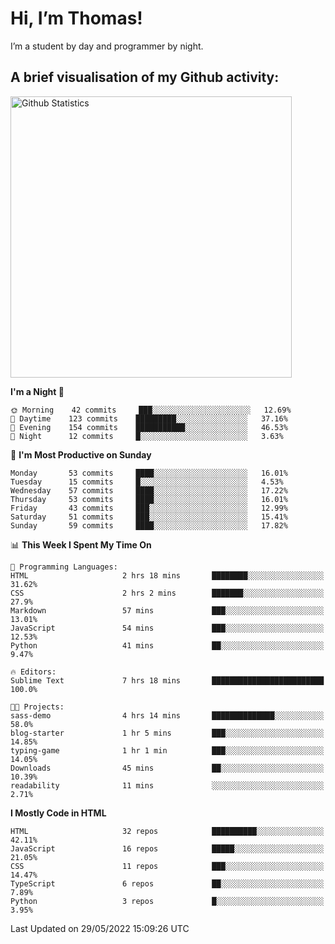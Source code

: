 # Hi, I’m Thomas!
I’m a student by day and programmer by night.

## A brief visualisation of my Github activity:

<img title="My Github Statistics" alt="Github Statistics" width="450px" src="https://github-readme-stats.vercel.app/api?username=thomasrettig&show_icons=true&include_all_commits=true&count_private=true&&hide=issues&theme=tokyonight&border_radius=6px"/>

<!--START_SECTION:waka-->
**I'm a Night 🦉** 

```text
🌞 Morning    42 commits     ███░░░░░░░░░░░░░░░░░░░░░░   12.69% 
🌆 Daytime    123 commits    █████████░░░░░░░░░░░░░░░░   37.16% 
🌃 Evening    154 commits    ███████████░░░░░░░░░░░░░░   46.53% 
🌙 Night      12 commits     █░░░░░░░░░░░░░░░░░░░░░░░░   3.63%

```
📅 **I'm Most Productive on Sunday** 

```text
Monday       53 commits     ████░░░░░░░░░░░░░░░░░░░░░   16.01% 
Tuesday      15 commits     █░░░░░░░░░░░░░░░░░░░░░░░░   4.53% 
Wednesday    57 commits     ████░░░░░░░░░░░░░░░░░░░░░   17.22% 
Thursday     53 commits     ████░░░░░░░░░░░░░░░░░░░░░   16.01% 
Friday       43 commits     ███░░░░░░░░░░░░░░░░░░░░░░   12.99% 
Saturday     51 commits     ███░░░░░░░░░░░░░░░░░░░░░░   15.41% 
Sunday       59 commits     ████░░░░░░░░░░░░░░░░░░░░░   17.82%

```


📊 **This Week I Spent My Time On** 

```text
💬 Programming Languages: 
HTML                     2 hrs 18 mins       ████████░░░░░░░░░░░░░░░░░   31.62% 
CSS                      2 hrs 2 mins        ███████░░░░░░░░░░░░░░░░░░   27.9% 
Markdown                 57 mins             ███░░░░░░░░░░░░░░░░░░░░░░   13.01% 
JavaScript               54 mins             ███░░░░░░░░░░░░░░░░░░░░░░   12.53% 
Python                   41 mins             ██░░░░░░░░░░░░░░░░░░░░░░░   9.47%

🔥 Editors: 
Sublime Text             7 hrs 18 mins       █████████████████████████   100.0%

🐱‍💻 Projects: 
sass-demo                4 hrs 14 mins       ██████████████░░░░░░░░░░░   58.0% 
blog-starter             1 hr 5 mins         ███░░░░░░░░░░░░░░░░░░░░░░   14.85% 
typing-game              1 hr 1 min          ███░░░░░░░░░░░░░░░░░░░░░░   14.05% 
Downloads                45 mins             ██░░░░░░░░░░░░░░░░░░░░░░░   10.39% 
readability              11 mins             ░░░░░░░░░░░░░░░░░░░░░░░░░   2.71%

```

**I Mostly Code in HTML** 

```text
HTML                     32 repos            ██████████░░░░░░░░░░░░░░░   42.11% 
JavaScript               16 repos            █████░░░░░░░░░░░░░░░░░░░░   21.05% 
CSS                      11 repos            ███░░░░░░░░░░░░░░░░░░░░░░   14.47% 
TypeScript               6 repos             ██░░░░░░░░░░░░░░░░░░░░░░░   7.89% 
Python                   3 repos             █░░░░░░░░░░░░░░░░░░░░░░░░   3.95%

```



 Last Updated on 29/05/2022 15:09:26 UTC
<!--END_SECTION:waka-->
